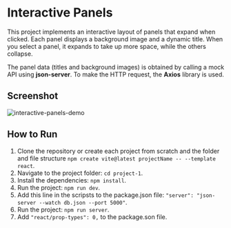 # Interactive Panels

This project implements an interactive layout of panels that expand when clicked. Each panel displays a background image and a dynamic title. When you select a panel, it expands to take up more space, while the others collapse.

The panel data (titles and background images) is obtained by calling a mock API using **json-server**. To make the HTTP request, the **Axios** library is used.

## Screenshot

![interactive-panels-demo](./interactive-panels-demo.gif)

## How to Run

1. Clone the repository or create each project from scratch and the folder and file structure `npm create vite@latest projectName -- --template react`.
2. Navigate to the project folder: `cd project-1`.
3. Install the dependencies: `npm install`.
4. Run the project: `npm run dev`.
5. Add this line in the scripsts to the package.json file: `"server": "json-server --watch db.json --port 5000"`.
6. Run the project: `npm run server`.
7. Add `"react/prop-types": 0,` to the package.son file.
